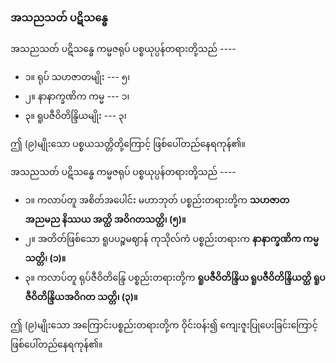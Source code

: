 ### အသညသတ် ပဋိသန္ဓေ

အသညသတ် ပဋိသန္ဓေ ကမ္မဇရုပ် ပစ္စယုပ္ပန်တရားတို့သည် ----

- ၁။ ရုပ် သဟဇာတမျိုး --- ၅၊
- ၂။ နာနာက္ခဏိက ကမ္မ --- ၁၊
- ၃။ ရူပဇီဝိတိန္ဒြိယမျိုး --- ၃၊

ဤ (၉)မျိုးသော ပစ္စယသတ္တိတို့ကြောင့် ဖြစ်ပေါ်တည်နေရကုန်၏။

အသညသတ် ပဋိသန္ဓေ ကမ္မဇရုပ် ပစ္စယုပ္ပန်တရားတို့သည် ----

- ၁။ ကလာပ်တူ အစိတ်အပေါင်း မဟာဘုတ် ပစ္စည်းတရားတို့က **သဟဇာတ အညမည နိဿယ အတ္ထိ အဝိဂတသတ္တိ၊ (၅)။**
- ၂။ အတိတ်ဖြစ်သော ရူပပဉ္စမဈာန် ကုသိုလ်ကံ ပစ္စည်းတရားက **နာနာက္ခဏိက ကမ္မသတ္တိ၊ (၁)။**
- ၃။ ကလာပ်တူ ရုပ်ဇီဝိတိန္ဒြေ ပစ္စည်းတရားတို့က **ရူပဇီဝိတိန္ဒြိယ ရူပဇီဝိတိန္ဒြိယတ္ထိ ရူပဇီဝိတိန္ဒြိယအဝိဂတ သတ္တိ၊ (၃)။**

ဤ (၉)မျိုးသော အကြောင်းပစ္စည်းတရားတို့က ဝိုင်းဝန်း၍ ကျေးဇူးပြုပေးခြင်းကြောင့် ဖြစ်ပေါ်တည်နေရကုန်၏။